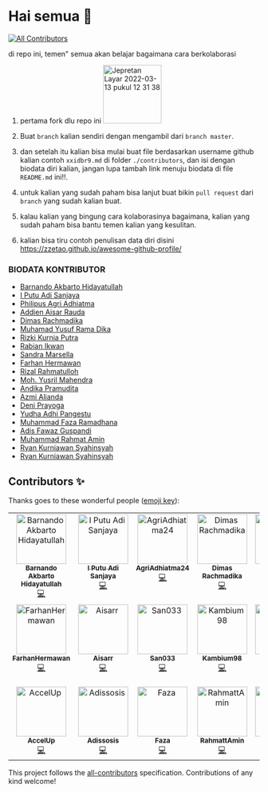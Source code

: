 # Hai semua 👋

<!-- ALL-CONTRIBUTORS-BADGE:START - Do not remove or modify this section -->
[![All Contributors](https://img.shields.io/badge/all_contributors-20-orange.svg?style=flat-square)](#contributors-)
<!-- ALL-CONTRIBUTORS-BADGE:END -->

di repo ini, temen" semua akan belajar bagaimana cara berkolaborasi

1. pertama fork dlu repo ini
   <img width="117" alt="Jepretan Layar 2022-03-13 pukul 12 31 38" src="./.github/assets/fork.png">

2. Buat `branch` kalian sendiri dengan mengambil dari `branch master`.

3. dan setelah itu kalian bisa mulai buat file berdasarkan username github kalian contoh `xxidbr9.md` di folder `./contributors`, dan isi dengan biodata diri kalian, jangan lupa tambah link menuju biodata di file `README.md` ini!!.

4. untuk kalian yang sudah paham bisa lanjut buat bikin `pull request` dari `branch` yang sudah kalian buat.

5. kalau kalian yang bingung cara kolaborasinya bagaimana, kalian yang sudah paham bisa bantu temen kalian yang kesulitan.

6. kalian bisa tiru contoh penulisan data diri disini https://zzetao.github.io/awesome-github-profile/

### BIODATA KONTRIBUTOR

<!-- Tambah nama lengkap kalian dan link ke file yang kalian buat  -->
<!-- [nama_lengkap_kalian](./contributors/<username>.md) -->

- [Barnando Akbarto Hidayatullah](./contributors/xxidbr9.md)
- [I Putu Adi Sanjaya](./contributors/adiiisanjayaa.md)
- [Philipus Agri Adhiatma](./contributors/AgriAdhiatma24.md)
- [Addien Aisar Rauda](./contributors/Aisarr.md)
- [Dimas Rachmadika](./contributors/dimasrdika.md)
- [Muhamad Yusuf Rama Dika](./contributors/ramadika.md)
- [Rizki Kurnia Putra](./contributors/lobaydev.md)
- [Rabian Ikwan](./contributors/rabianikwan.md)
- [Sandra Marsella](./contributors/san03.md)
- [Farhan Hermawan](./contributors/FarhanHermawan.md) 
- [Rizal Rahmatulloh](./contributors/rizalrahmatulloh.md)
- [Moh. Yusril Mahendra](./contributors/myusrilmahendra.md)
- [Andika Pramudita](./contributors/Kambium98.md)
- [Azmi Alianda](./contributors/Milliand3.md)
- [Deni Prayoga](./contributors/deni.md)
- [Yudha Adhi Pangestu](./contributors/AccelUp.md)
- [Muhammad Faza Ramadhana](./contributors/Fazarmd.md)
- [Adis Fawaz Guspandi](./contributors/Adissosis.md)
- [Muhammad Rahmat Amin](./contributors/RahmattAmin.md)
- [Ryan Kurniawan Syahinsyah](./contributors/syahinsyahryan.md)
- [Ryan Kurniawan Syahinsyah](./contributors/rizkyr99.md)


<!-- YANG DIBAWAH INI SAMPAI BAWAH JANGAN DI EDIT -->
<!-- INI OTOMATIS GENERATE DARI BOT -->

## Contributors ✨

Thanks goes to these wonderful people ([emoji key](https://allcontributors.org/docs/en/emoji-key)):

<!-- ALL-CONTRIBUTORS-LIST:START - Do not remove or modify this section -->
<!-- prettier-ignore-start -->
<!-- markdownlint-disable -->
<table>
  <tbody>
    <tr>
      <td align="center" valign="top" width="14.28%"><a href="http://github.com/xxidbr9"><img src="https://avatars.githubusercontent.com/u/51733515?v=4?s=100" width="100px;" alt="Barnando Akbarto Hidayatullah"/><br /><sub><b>Barnando Akbarto Hidayatullah</b></sub></a><br /><a href="https://github.com/xxidbr9/binar-intro-collaboration/commits?author=xxidbr9" title="Code">💻</a></td>
      <td align="center" valign="top" width="14.28%"><a href="https://github.com/adiiisanjayaa"><img src="https://avatars.githubusercontent.com/u/72197878?v=4?s=100" width="100px;" alt="I Putu Adi Sanjaya"/><br /><sub><b>I Putu Adi Sanjaya</b></sub></a><br /><a href="https://github.com/xxidbr9/binar-intro-collaboration/commits?author=adiiisanjayaa" title="Code">💻</a></td>
      <td align="center" valign="top" width="14.28%"><a href="https://github.com/AgriAdhiatma24"><img src="https://avatars.githubusercontent.com/u/55662573?v=4?s=100" width="100px;" alt="AgriAdhiatma24"/><br /><sub><b>AgriAdhiatma24</b></sub></a><br /><a href="https://github.com/xxidbr9/binar-intro-collaboration/commits?author=AgriAdhiatma24" title="Code">💻</a></td>
      <td align="center" valign="top" width="14.28%"><a href="https://github.com/dimasrdika"><img src="https://avatars.githubusercontent.com/u/126640070?v=4?s=100" width="100px;" alt="Dimas Rachmadika"/><br /><sub><b>Dimas Rachmadika</b></sub></a><br /><a href="https://github.com/xxidbr9/binar-intro-collaboration/commits?author=dimasrdika" title="Code">💻</a></td>
      <td align="center" valign="top" width="14.28%"><a href="https://github.com/yrdikaa"><img src="https://avatars.githubusercontent.com/u/137188836?v=4?s=100" width="100px;" alt="yrdikaa"/><br /><sub><b>yrdikaa</b></sub></a><br /><a href="https://github.com/xxidbr9/binar-intro-collaboration/commits?author=yrdikaa" title="Code">💻</a></td>
      <td align="center" valign="top" width="14.28%"><a href="https://github.com/lobaydev"><img src="https://avatars.githubusercontent.com/u/33747552?v=4?s=100" width="100px;" alt="Rizki Kurnia Putra"/><br /><sub><b>Rizki Kurnia Putra</b></sub></a><br /><a href="https://github.com/xxidbr9/binar-intro-collaboration/commits?author=lobaydev" title="Code">💻</a></td>
      <td align="center" valign="top" width="14.28%"><a href="http://rabianikwan.github.io"><img src="https://avatars.githubusercontent.com/u/72639592?v=4?s=100" width="100px;" alt="Rabian Ikwan"/><br /><sub><b>Rabian Ikwan</b></sub></a><br /><a href="https://github.com/xxidbr9/binar-intro-collaboration/commits?author=rabianikwan" title="Code">💻</a></td>
    </tr>
    <tr>
      <td align="center" valign="top" width="14.28%"><a href="https://github.com/FarhanHermawan"><img src="https://avatars.githubusercontent.com/u/137187402?v=4?s=100" width="100px;" alt="FarhanHermawan"/><br /><sub><b>FarhanHermawan</b></sub></a><br /><a href="https://github.com/xxidbr9/binar-intro-collaboration/commits?author=FarhanHermawan" title="Code">💻</a></td>
      <td align="center" valign="top" width="14.28%"><a href="https://github.com/Aisarr"><img src="https://avatars.githubusercontent.com/u/136446833?v=4?s=100" width="100px;" alt="Aisarr"/><br /><sub><b>Aisarr</b></sub></a><br /><a href="https://github.com/xxidbr9/binar-intro-collaboration/commits?author=Aisarr" title="Code">💻</a></td>
      <td align="center" valign="top" width="14.28%"><a href="https://github.com/San033"><img src="https://avatars.githubusercontent.com/u/137187976?v=4?s=100" width="100px;" alt="San033"/><br /><sub><b>San033</b></sub></a><br /><a href="https://github.com/xxidbr9/binar-intro-collaboration/commits?author=San033" title="Code">💻</a></td>
      <td align="center" valign="top" width="14.28%"><a href="https://github.com/Kambium98"><img src="https://avatars.githubusercontent.com/u/137188176?v=4?s=100" width="100px;" alt="Kambium98"/><br /><sub><b>Kambium98</b></sub></a><br /><a href="https://github.com/xxidbr9/binar-intro-collaboration/commits?author=Kambium98" title="Code">💻</a></td>
      <td align="center" valign="top" width="14.28%"><a href="https://github.com/myusrilmahendra"><img src="https://avatars.githubusercontent.com/u/130783851?v=4?s=100" width="100px;" alt="Moh. Yusril Mahendra"/><br /><sub><b>Moh. Yusril Mahendra</b></sub></a><br /><a href="https://github.com/xxidbr9/binar-intro-collaboration/commits?author=myusrilmahendra" title="Code">💻</a></td>
      <td align="center" valign="top" width="14.28%"><a href="https://github.com/Milliand3"><img src="https://avatars.githubusercontent.com/u/127271671?v=4?s=100" width="100px;" alt="Milliand3"/><br /><sub><b>Milliand3</b></sub></a><br /><a href="https://github.com/xxidbr9/binar-intro-collaboration/commits?author=Milliand3" title="Code">💻</a></td>
      <td align="center" valign="top" width="14.28%"><a href="https://github.com/rizalrahmatulloh"><img src="https://avatars.githubusercontent.com/u/137390372?v=4?s=100" width="100px;" alt="Rizal Rahmatulloh"/><br /><sub><b>Rizal Rahmatulloh</b></sub></a><br /><a href="https://github.com/xxidbr9/binar-intro-collaboration/commits?author=rizalrahmatulloh" title="Code">💻</a></td>
    </tr>
    <tr>
      <td align="center" valign="top" width="14.28%"><a href="https://github.com/AccelUp"><img src="https://avatars.githubusercontent.com/u/52312986?v=4?s=100" width="100px;" alt="AccelUp"/><br /><sub><b>AccelUp</b></sub></a><br /><a href="https://github.com/xxidbr9/binar-intro-collaboration/commits?author=AccelUp" title="Code">💻</a></td>
      <td align="center" valign="top" width="14.28%"><a href="https://github.com/Adissosis"><img src="https://avatars.githubusercontent.com/u/109132874?v=4?s=100" width="100px;" alt="Adissosis"/><br /><sub><b>Adissosis</b></sub></a><br /><a href="https://github.com/xxidbr9/binar-intro-collaboration/commits?author=Adissosis" title="Code">💻</a></td>
      <td align="center" valign="top" width="14.28%"><a href="https://github.com/Fazarmd"><img src="https://avatars.githubusercontent.com/u/66399146?v=4?s=100" width="100px;" alt="Faza"/><br /><sub><b>Faza</b></sub></a><br /><a href="https://github.com/xxidbr9/binar-intro-collaboration/commits?author=Fazarmd" title="Code">💻</a></td>
      <td align="center" valign="top" width="14.28%"><a href="https://github.com/RahmattAmin"><img src="https://avatars.githubusercontent.com/u/137186361?v=4?s=100" width="100px;" alt="RahmattAmin"/><br /><sub><b>RahmattAmin</b></sub></a><br /><a href="https://github.com/xxidbr9/binar-intro-collaboration/commits?author=RahmattAmin" title="Code">💻</a></td>
      <td align="center" valign="top" width="14.28%"><a href="https://github.com/syahinsyahryan"><img src="https://avatars.githubusercontent.com/u/102628810?v=4?s=100" width="100px;" alt="syahinsyah"/><br /><sub><b>syahinsyah</b></sub></a><br /><a href="https://github.com/xxidbr9/binar-intro-collaboration/commits?author=syahinsyahryan" title="Code">💻</a></td>
      <td align="center" valign="top" width="14.28%"><a href="https://github.com/Nagitu"><img src="https://avatars.githubusercontent.com/u/118797521?v=4?s=100" width="100px;" alt="Nagitu"/><br /><sub><b>Nagitu</b></sub></a><br /><a href="https://github.com/xxidbr9/binar-intro-collaboration/commits?author=Nagitu" title="Code">💻</a></td>
    </tr>
  </tbody>
</table>

<!-- markdownlint-restore -->
<!-- prettier-ignore-end -->

<!-- ALL-CONTRIBUTORS-LIST:END -->

<!-- ALL-CONTRIBUTORS-LIST:START - Do not remove or modify this section -->
<!-- prettier-ignore-start -->
<!-- markdownlint-disable -->

<!-- markdownlint-restore -->
<!-- prettier-ignore-end -->

<!-- ALL-CONTRIBUTORS-LIST:END -->

This project follows the [all-contributors](https://github.com/all-contributors/all-contributors) specification. Contributions of any kind welcome!
